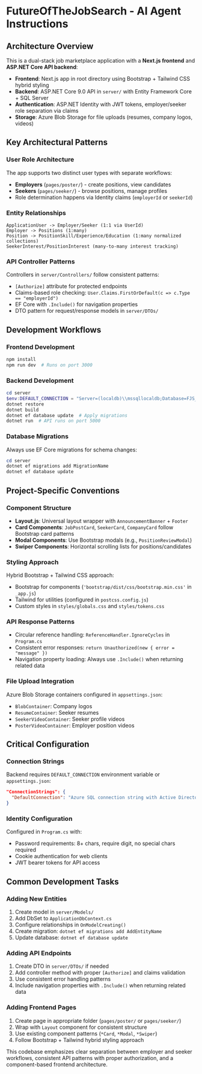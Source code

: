 # FutureOfTheJobSearch - AI Agent Instructions

## Architecture Overview

This is a dual-stack job marketplace application with a **Next.js frontend** and **ASP.NET Core API backend**:

- **Frontend**: Next.js app in root directory using Bootstrap + Tailwind CSS hybrid styling
- **Backend**: ASP.NET Core 9.0 API in `server/` with Entity Framework Core + SQL Server
- **Authentication**: ASP.NET Identity with JWT tokens, employer/seeker role separation via claims
- **Storage**: Azure Blob Storage for file uploads (resumes, company logos, videos)

## Key Architectural Patterns

### User Role Architecture
The app supports two distinct user types with separate workflows:
- **Employers** (`pages/poster/`) - create positions, view candidates
- **Seekers** (`pages/seeker/`) - browse positions, manage profiles
- Role determination happens via Identity claims (`employerId` or `seekerId`)

### Entity Relationships
```
ApplicationUser -> Employer/Seeker (1:1 via UserId)
Employer -> Positions (1:many)
Position -> PositionSkill/Experience/Education (1:many normalized collections)
SeekerInterest/PositionInterest (many-to-many interest tracking)
```

### API Controller Patterns
Controllers in `server/Controllers/` follow consistent patterns:
- `[Authorize]` attribute for protected endpoints
- Claims-based role checking: `User.Claims.FirstOrDefault(c => c.Type == "employerId")`
- EF Core with `.Include()` for navigation properties
- DTO pattern for request/response models in `server/DTOs/`

## Development Workflows

### Frontend Development
```powershell
npm install
npm run dev  # Runs on port 3000
```

### Backend Development
```powershell
cd server
$env:DEFAULT_CONNECTION = "Server=(localdb)\\mssqllocaldb;Database=FJS_dev;Trusted_Connection=True;MultipleActiveResultSets=true"
dotnet restore
dotnet build
dotnet ef database update  # Apply migrations
dotnet run  # API runs on port 5000
```

### Database Migrations
Always use EF Core migrations for schema changes:
```powershell
cd server
dotnet ef migrations add MigrationName
dotnet ef database update
```

## Project-Specific Conventions

### Component Structure
- **Layout.js**: Universal layout wrapper with `AnnouncementBanner` + `Footer`
- **Card Components**: `JobPostCard`, `SeekerCard`, `CompanyCard` follow Bootstrap card patterns
- **Modal Components**: Use Bootstrap modals (e.g., `PositionReviewModal`)
- **Swiper Components**: Horizontal scrolling lists for positions/candidates

### Styling Approach
Hybrid Bootstrap + Tailwind CSS approach:
- Bootstrap for components (`'bootstrap/dist/css/bootstrap.min.css'` in `_app.js`)
- Tailwind for utilities (configured in `postcss.config.js`)
- Custom styles in `styles/globals.css` and `styles/tokens.css`

### API Response Patterns
- Circular reference handling: `ReferenceHandler.IgnoreCycles` in `Program.cs`
- Consistent error responses: `return Unauthorized(new { error = "message" })`
- Navigation property loading: Always use `.Include()` when returning related data

### File Upload Integration
Azure Blob Storage containers configured in `appsettings.json`:
- `BlobContainer`: Company logos
- `ResumeContainer`: Seeker resumes  
- `SeekerVideoContainer`: Seeker profile videos
- `PosterVideoContainer`: Employer position videos

## Critical Configuration

### Connection Strings
Backend requires `DEFAULT_CONNECTION` environment variable or `appsettings.json`:
```json
"ConnectionStrings": {
  "DefaultConnection": "Azure SQL connection string with Active Directory Default auth"
}
```

### Identity Configuration
Configured in `Program.cs` with:
- Password requirements: 8+ chars, require digit, no special chars required
- Cookie authentication for web clients
- JWT bearer tokens for API access

## Common Development Tasks

### Adding New Entities
1. Create model in `server/Models/`
2. Add DbSet to `ApplicationDbContext.cs`
3. Configure relationships in `OnModelCreating()`
4. Create migration: `dotnet ef migrations add AddEntityName`
5. Update database: `dotnet ef database update`

### Adding API Endpoints
1. Create DTO in `server/DTOs/` if needed
2. Add controller method with proper `[Authorize]` and claims validation
3. Use consistent error handling patterns
4. Include navigation properties with `.Include()` when returning related data

### Adding Frontend Pages
1. Create page in appropriate folder (`pages/poster/` or `pages/seeker/`)
2. Wrap with `Layout` component for consistent structure
3. Use existing component patterns (`*Card`, `*Modal`, `*Swiper`)
4. Follow Bootstrap + Tailwind hybrid styling approach

This codebase emphasizes clear separation between employer and seeker workflows, consistent API patterns with proper authorization, and a component-based frontend architecture.